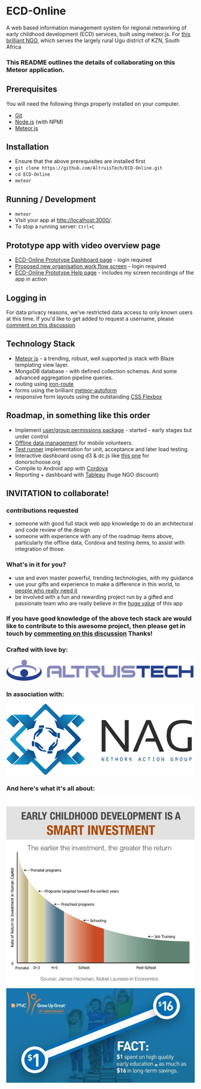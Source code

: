 # ECD-Online

A web based information management system for regional networking of early childhood development (ECD) services, built using meteor.js. For [this brilliant NGO](http://www.nag.org.za/), which serves the largely rural Ugu district of KZN, South Africa



### This README outlines the details of collaborating on this Meteor application.

## Prerequisites

You will need the following things properly installed on your computer.

* [Git](http://git-scm.com/)
* [Node.js](http://nodejs.org/) (with NPM)
* [Meteor.js](http://www.meteor.com/) 

## Installation

* Ensure that the above prerequisites are installed first
* `git clone https://github.com/AltruisTech/ECD-Online.git`
* `cd ECD-Online`
* `meteor`

## Running / Development

* `meteor`
* Visit your app at [http://localhost:3000/](http://localhost:3000).
* To stop a running server: `Ctrl+C`

## Prototype app with video overview page
* [ECD-Online Prototype Dashboard page](http://app.nag.org.za/) - login required
* [Proposed new organisation work flow screen](http://app.nag.org.za/organisation/1002) - login required
* [ECD-Online Prototype Help page](http://app.nag.org.za/help) - includes my screen recordings of the app in action

## Logging in
For data privacy reasons, we've restricted data access to only known users at 
this time. 
If you'd like to get added to request a username, please [comment on this discussion](https://github.com/AltruisTech/ECD-Online/issues/1)

## Technology Stack

*  [Meteor js](https://wiki.dandascalescu.com/essays/why_meteor/) - a trending, robust, well supported js stack with Blaze templating view layer.
*  MongoDB database - with defined collection schemas. And some advanced aggregation pipeline queries. 
*  routing using [iron-route](https://github.com/iron-meteor/iron-router/)
*  forms using the brilliant [meteor-autoform](https://github.com/aldeed/meteor-autoform)  
*  responsive form layouts using the outstanding [CSS Flexbox](https://css-tricks.com/snippets/css/a-guide-to-flexbox/)
 
## Roadmap, in something like this order

*  Implement [user/group permissions package](https://github.com/alanning/meteor-roles) - started - early stages but under control  
*  [Offline data management](https://github.com/GroundMeteor/db) for mobile volunteers.
*  [Test runner](https://guide.meteor.com/testing.html) implementation for unit, acceptance and later load testing.
*  Interactive dashboard using d3 & dc.js  like [this one](https://anmolkoul.files.wordpress.com/2015/06/projectnew.gif) for donorschoose.org
*  Compile to Android app with [Cordova](https://guide.meteor.com/mobile.html)  
*  Reporting + dashboard with [Tableau](https://www.tableau.com/about/blog/2015/6/tableau-mongodb-visual-analytics-json-speed-thought-39557) (huge NGO discount) 

## INVITATION to collaborate!

### contributions requested

* someone with good full stack web app knowledge to do an architectural and code review of the design
* someone with experience with any of the roadmap items above, particularly the offline data, Cordova and testing items, to assist with integration of those.

### What's in it for you?
* use and even master powerful, trending technologies, with my guidance
* use your gifts and experience to make a difference in this world, to [people who really need it](http://ilifalabantwana.co.za/south-african-early-childhood-review-2016/)  
* be involved with a fun and rewarding project run by a gifted and passionate team who are really believe in the [huge value](https://youtu.be/44G9j91jiC8) of this app


### If you have good knowledge of the above tech stack are would like to contribute to this awesome project, then please get in touch by [commenting on this discussion](https://github.com/AltruisTech/ECD-Online/issues/3) Thanks!


### Crafted with love by:
![AltruisTech Solutions Ltd](/public/images/Altruistech.png)
### In association with:
![Network Action Group](/public/images/NAG_LOGO_medium.png)

### And here's what it's all about:
![ECD is a very smart investment!](/public/images/smart%20investment%20graph.jpg)
![ECD is a no-brainer investment!](/public/images/Importance-of-ECD%20-%20every%20cent.jpg)

